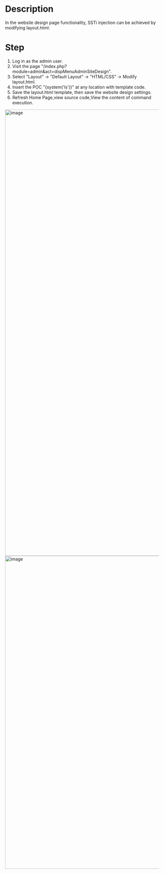 # Description
In the website design page functionality, SSTi injection can be achieved by modifying layout.html:

# Step

1. Log in as the admin user.
2. Visit the page "/index.php?module=admin&act=dispMenuAdminSiteDesign".
3. Select "Layout" -> "Default Layout" -> "HTML/CSS" -> Modify layout.html.
4. Insert the POC "{system('ls')}" at any location with template code.
5. Save the layout.html template, then save the website design settings.
6. Refresh Home Page,view source code,View the content of command execution.

<img width="1460" alt="image" src="https://github.com/DeepMountains/Mirage/assets/57616357/bd8077b1-e5ca-4c17-826c-26d99eaf8642">

<img width="1024" alt="image" src="https://github.com/DeepMountains/Mirage/assets/57616357/dc334811-e6a8-417e-a18f-02e8bb15626f">

